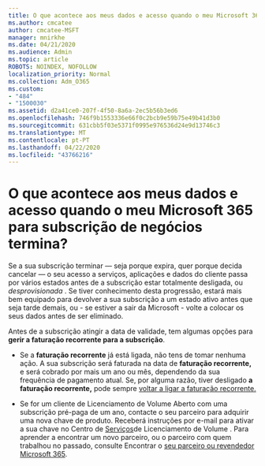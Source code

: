 ```yaml
---
title: O que acontece aos meus dados e acesso quando o meu Microsoft 365 para subscrição de negócios termina?
ms.author: cmcatee
author: cmcatee-MSFT
manager: mnirkhe
ms.date: 04/21/2020
ms.audience: Admin
ms.topic: article
ROBOTS: NOINDEX, NOFOLLOW
localization_priority: Normal
ms.collection: Adm_O365
ms.custom:
- "484"
- "1500030"
ms.assetid: d2a41ce0-207f-4f50-8a6a-2ec5b56b3ed6
ms.openlocfilehash: 746f9b1553336e66f0c2bcb9e59b75e49b41d3b0
ms.sourcegitcommit: 631cbb5f03e5371f0995e976536d24e9d13746c3
ms.translationtype: MT
ms.contentlocale: pt-PT
ms.lasthandoff: 04/22/2020
ms.locfileid: "43766216"
---
```

# <a name="what-happens-to-my-data-and-access-when-my-microsoft-365-for-business-subscription-ends"></a>O que acontece aos meus dados e acesso quando o meu Microsoft 365 para subscrição de negócios termina?

Se a sua subscrição terminar — seja porque expira, quer porque decida cancelar — o seu acesso a serviços, aplicações e dados do cliente passa por vários estados antes de a subscrição estar totalmente desligada, ou *desprovisionada* . Se tiver conhecimento desta progressão, estará mais bem equipado para devolver a sua subscrição a um estado ativo antes que seja tarde demais, ou - se estiver a sair da Microsoft - volte a colocar os seus dados antes de ser eliminado.
  
Antes de a subscrição atingir a data de validade, tem algumas opções para **gerir a faturação recorrente para a subscrição**.
  
- Se a **faturação recorrente** já está ligada, não tens de tomar nenhuma ação. A sua subscrição será faturada na data de **faturação recorrente,** e será cobrado por mais um ano ou mês, dependendo da sua frequência de pagamento atual. Se, por alguma razão, tiver desligado **a faturação recorrente,** pode sempre [voltar a ligar a faturação recorrente.](https://docs.microsoft.com/office365/admin/subscriptions-and-billing/renew-your-subscription#turn-recurring-billing-off-or-on)

- Se for um cliente de Licenciamento de Volume Aberto com uma subscrição pré-paga de um ano, contacte o seu parceiro para adquirir uma nova chave de produto. Receberá instruções por e-mail para ativar a sua chave no Centro de [Serviços](https://go.microsoft.com/fwlink/p/?LinkID=282016)de Licenciamento de Volume . Para aprender a encontrar um novo parceiro, ou o parceiro com quem trabalhou no passado, consulte Encontrar o [seu parceiro ou revendedor Microsoft 365](https://docs.microsoft.com/office365/admin/manage/find-your-partner-or-reseller).